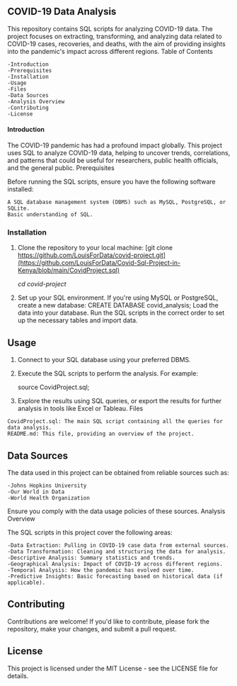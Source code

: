 ## COVID-19 Data Analysis

This repository contains SQL scripts for analyzing COVID-19 data. The project focuses on extracting, transforming, and analyzing data related to COVID-19 cases, recoveries, and deaths, with the aim of providing insights into the pandemic's impact across different regions.
Table of Contents

    -Introduction
    -Prerequisites
    -Installation
    -Usage
    -Files
    -Data Sources
    -Analysis Overview
    -Contributing
    -License

#### Introduction

The COVID-19 pandemic has had a profound impact globally. This project uses SQL to analyze COVID-19 data, helping to uncover trends, correlations, and patterns that could be useful for researchers, public health officials, and the general public.
Prerequisites

Before running the SQL scripts, ensure you have the following software installed:

    A SQL database management system (DBMS) such as MySQL, PostgreSQL, or SQLite.
    Basic understanding of SQL.

### Installation

   1. Clone the repository to your local machine:
      [git clone https://github.com/LouisForData/covid-project.git](https://github.com/LouisForData/Covid-Sql-Project-in-Kenya/blob/main/CovidProject.sql)
      
        *cd covid-project*

   2. Set up your SQL environment. If you're using MySQL or PostgreSQL, create a new database:
      CREATE DATABASE covid_analysis;
      Load the data into your database. Run the SQL scripts in the correct order to set up the necessary tables and import data.
## Usage

   1. Connect to your SQL database using your preferred DBMS.

   2. Execute the SQL scripts to perform the analysis. For example:

      source CovidProject.sql;
  3. Explore the results using SQL queries, or export the results for further analysis in tools like Excel or Tableau.
Files

    CovidProject.sql: The main SQL script containing all the queries for data analysis.
    README.md: This file, providing an overview of the project.

## Data Sources

The data used in this project can be obtained from reliable sources such as:

    -Johns Hopkins University
    -Our World in Data
    -World Health Organization

Ensure you comply with the data usage policies of these sources.
Analysis Overview

The SQL scripts in this project cover the following areas:

    -Data Extraction: Pulling in COVID-19 case data from external sources.
    -Data Transformation: Cleaning and structuring the data for analysis.
    -Descriptive Analysis: Summary statistics and trends.
    -Geographical Analysis: Impact of COVID-19 across different regions.
    -Temporal Analysis: How the pandemic has evolved over time.
    -Predictive Insights: Basic forecasting based on historical data (if applicable).

## Contributing

Contributions are welcome! If you'd like to contribute, please fork the repository, make your changes, and submit a pull request.

## License

This project is licensed under the MIT License - see the LICENSE file for details.

